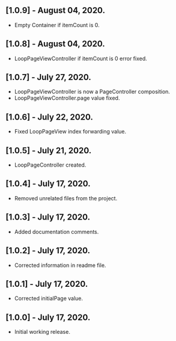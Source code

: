 ## [1.0.9] - August 04, 2020.

* Empty Container if itemCount is 0.

## [1.0.8] - August 04, 2020.

* LoopPageViewController if itemCount is 0 error fixed.

## [1.0.7] - July 27, 2020.

* LoopPageViewController is now a PageController composition.
* LoopPageViewController.page value fixed.

## [1.0.6] - July 22, 2020.

* Fixed LoopPageView index forwarding value.

## [1.0.5] - July 21, 2020.

* LoopPageController created.

## [1.0.4] - July 17, 2020.

* Removed unrelated files from the project.

## [1.0.3] - July 17, 2020.

* Added documentation comments.

## [1.0.2] - July 17, 2020.

* Corrected information in readme file.

## [1.0.1] - July 17, 2020.

* Corrected initialPage value.

## [1.0.0] - July 17, 2020.

* Initial working release.
